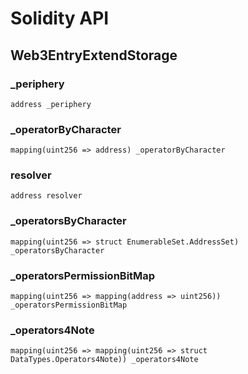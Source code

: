 # Solidity API

## Web3EntryExtendStorage

### _periphery

```solidity
address _periphery
```

### _operatorByCharacter

```solidity
mapping(uint256 => address) _operatorByCharacter
```

### resolver

```solidity
address resolver
```

### _operatorsByCharacter

```solidity
mapping(uint256 => struct EnumerableSet.AddressSet) _operatorsByCharacter
```

### _operatorsPermissionBitMap

```solidity
mapping(uint256 => mapping(address => uint256)) _operatorsPermissionBitMap
```

### _operators4Note

```solidity
mapping(uint256 => mapping(uint256 => struct DataTypes.Operators4Note)) _operators4Note
```

